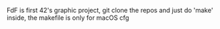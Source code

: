 FdF is first 42's graphic project,
git clone the repos and just do 'make' inside, 
the makefile is only for macOS cfg
